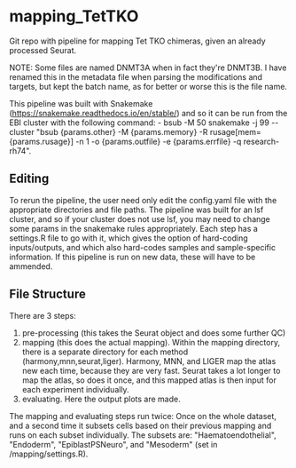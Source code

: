 # mapping_TetTKO
Git repo with pipeline for mapping Tet TKO chimeras, given an already processed Seurat.

NOTE: Some files are named DNMT3A when in fact they're DNMT3B. I have renamed this in the metadata file when parsing the modifications and targets, but kept the batch name, as for better or worse this is the file name.

This pipeline was built with Snakemake (https://snakemake.readthedocs.io/en/stable/) and so it can be run from the EBI cluster with the following command: - bsub -M 50 snakemake -j 99 --cluster "bsub {params.other} -M {params.memory} -R rusage[mem={params.rusage}] -n 1 -o {params.outfile} -e {params.errfile} -q research-rh74".

## Editing
To rerun the pipeline, the user need only edit the config.yaml file with the appropriate directories and file paths.
The pipeline was built for an lsf cluster, and so if your cluster does not use lsf, you may need to change some params in the snakemake rules appropriately.
Each step has a settings.R file to go with it, which gives the option of hard-coding inputs/outputs, and which also hard-codes samples and sample-specific information. If this pipeline is run on new data, these will have to be ammended.

## File Structure
There are 3 steps:
1. pre-processing (this takes the Seurat object and does some further QC)
2. mapping (this does the actual mapping). Within the mapping directory, there is a separate directory for each method (harmony,mnn,seurat,liger). Harmony, MNN, and LIGER map the atlas new each time, because they are very fast. Seurat takes a lot longer to map the atlas, so does it once, and this mapped atlas is then input for each experiment individually.
3. evaluating. Here the output plots are made.

The mapping and evaluating steps run twice: Once on the whole dataset, and a second time it subsets cells based on their previous mapping and runs on each subset individually. The subsets are: "Haematoendothelial", "Endoderm", "EpiblastPSNeuro", and "Mesoderm" (set in /mapping/settings.R).
    
